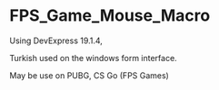 # FPS_Game_Mouse_Macro

Using DevExpress 19.1.4,

Turkish used on the windows form interface.

May be use on PUBG, CS Go (FPS Games)
